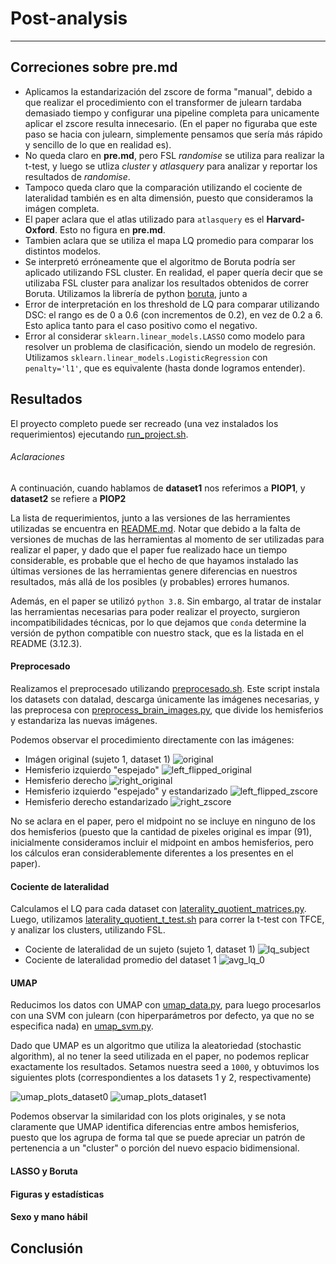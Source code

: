 # Post-analysis
--------------

## Correciones sobre **pre.md**
- Aplicamos la estandarización del zscore de forma "manual", debido a que realizar el procedimiento con el transformer de julearn tardaba demasiado tiempo
y configurar una pipeline completa para unicamente aplicar el zscore resulta innecesario. (En el paper no figuraba que este paso se hacia con julearn, simplemente pensamos que sería más rápido y sencillo de lo que en realidad es).
- No queda claro en **pre.md**, pero FSL *randomise* se utiliza para realizar la t-test, y luego se utliza *cluster* y *atlasquery* para analizar y reportar los resultados de *randomise*.
- Tampoco queda claro que la comparación utilizando el cociente de lateralidad también es en alta dimensión, puesto que consideramos la imágen completa.
- El paper aclara que el atlas utilizado para `atlasquery` es el **Harvard-Oxford**. Esto no figura en **pre.md**.
- Tambien aclara que se utiliza el mapa LQ promedio para comparar los distintos modelos.
- Se interpretó erróneamente que el algoritmo de Boruta podría ser aplicado utilizando FSL cluster. En realidad, el paper quería decir que se utilizaba FSL cluster para analizar los resultados obtenidos de correr Boruta.
Utilizamos la librería de python [boruta](https://pypi.org/project/Boruta/), junto a 
- Error de interpretación en los threshold de LQ para comparar utilizando DSC: el rango es de 0 a 0.6 (con incrementos de 0.2), en vez de 0.2 a 6. Esto aplica tanto para el caso positivo como el negativo.
- Error al considerar `sklearn.linear_models.LASSO` como modelo para resolver un problema de clasificación, siendo un modelo de regresión. Utilizamos `sklearn.linear_models.LogisticRegression` con `penalty='l1'`, que es equivalente (hasta donde logramos entender).

## Resultados
El proyecto completo puede ser recreado (una vez instalados los requerimientos) ejecutando [run_project.sh](../src/run_project.sh).

###### Aclaraciones
A continuación, cuando hablamos de **dataset1** nos referimos a **PIOP1**, y
**dataset2** se refiere a **PIOP2**

La lista de requerimientos, junto a las versiones de las herramientes utilizadas se encuentra en [README.md](../README.md). Notar que debido a la falta de versiones de muchas de las herramientas al momento de ser utilizadas para realizar el paper, y dado que el paper fue realizado hace un tiempo considerable, es probable que el hecho de que hayamos instalado las últimas versiones de las herramientas genere diferencias en nuestros resultados, más allá de los posibles (y probables) errores humanos.

Además, en el paper se utilizó `python 3.8`. Sin embargo, al tratar de instalar las herramientas necesarias para poder realizar el proyecto, surgieron incompatibilidades técnicas, por lo que dejamos que `conda` determine la versión de python compatible con nuestro stack, que es la listada en el README (3.12.3).

#### Preprocesado
Realizamos el preprocesado utilizando [preprocesado.sh](../src/preprocesado.sh). Este script instala los datasets con datalad, descarga únicamente las imágenes necesarias, y las preprocesa con [preprocess_brain_images.py](../src/preprocess_brain_images.py), que divide los hemisferios y estandariza las nuevas imágenes.

Podemos observar el procedimiento directamente con las imágenes:
- Imágen original (sujeto 1, dataset 1) ![original](../img/original.png)
- Hemisferio izquierdo "espejado" ![left_flipped_original](../img/left_flipped_original.png)
- Hemisferio derecho ![right_original](../img/right_original.png)
- Hemisferio izquierdo "espejado" y estandarizado ![left_flipped_zscore](../img/left_flipped_zscore.png)
- Hemisferio derecho estandarizado ![right_zscore](../img/right_zscore.png)

No se aclara en el paper, pero el midpoint no se incluye en ninguno de los dos hemisferios (puesto que la cantidad de pixeles original es impar (91), inicialmente consideramos incluir el midpoint en ambos hemisferios, pero los cálculos eran considerablemente diferentes a los presentes en el paper).

#### Cociente de lateralidad
Calculamos el LQ para cada dataset con [laterality_quotient_matrices.py](../src/laterality_quotient_matrices.py). Luego, utilizamos [laterality_quotient_t_test.sh](../src/laterality_quotient_t_test.sh) para correr la t-test con TFCE, y analizar los clusters, utilizando FSL. 

- Cociente de lateralidad de un sujeto (sujeto 1, dataset 1) ![lq_subject](../img/lq_subject.png)
- Cociente de lateralidad promedio del dataset 1 ![avg_lq_0](../img/avg_lq_0.png)

#### UMAP
Reducimos los datos con UMAP con [umap_data.py](../src/umap_data.py), para luego procesarlos con una SVM con julearn (con hiperparámetros por defecto, ya que no se especifica nada) en [umap_svm.py](../src/umap_svm.py).

Dado que UMAP es un algoritmo que utiliza la aleatoriedad (stochastic algorithm), al no tener la seed utilizada en el paper, no podemos replicar exactamente los resultados. Setamos nuestra seed a `1000`, y obtuvimos los siguientes plots (correspondientes a los datasets 1 y 2, respectivamente)

![umap_plots_dataset0](../img/umap_plots_dataset0.png)
![umap_plots_dataset1](../img/umap_plots_dataset1.png)

Podemos observar la similaridad con los plots originales, y se nota claramente que UMAP identifica diferencias entre ambos hemisferios, puesto que los agrupa de forma tal que se puede apreciar un patrón de pertenencia a un "cluster" o porción del nuevo espacio bidimensional.

#### LASSO y Boruta


#### Figuras y estadísticas

#### Sexo y mano hábil


## Conclusión